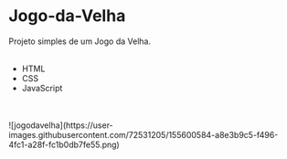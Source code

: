 # Jogo-da-Velha
Projeto simples de um Jogo da Velha.
<br>
<br>

<ul>
  <li>HTML</li>
  <li>CSS</li>
  <li>JavaScript</li>
  
</ul>
<br>
<br>
![jogodavelha](https://user-images.githubusercontent.com/72531205/155600584-a8e3b9c5-f496-4fc1-a28f-fc1b0db7fe55.png)
